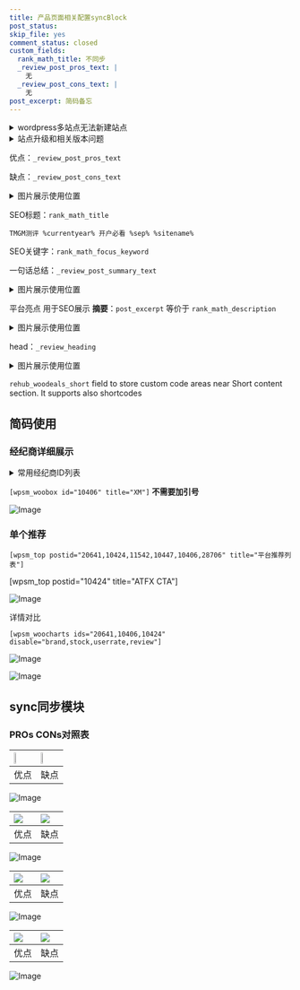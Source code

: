 ```yaml
---
title: 产品页面相关配置syncBlock
post_status: 
skip_file: yes
comment_status: closed
custom_fields:
  rank_math_title: 不同步
  _review_post_pros_text: |
    无
  _review_post_cons_text: |
    无
post_excerpt: 简码备忘
---
```

<details><summary>wordpress多站点无法新建站点</summary>

<li>和报错需要清理cookies一样的原因</li>
<li>wp-config.php里面<code>define( 'SUBDOMAIN_INSTALL', false );//子域名安装</code></li>
<li>新建子站点是用<code>define( 'SUBDOMAIN_INSTALL', true);//子域名安装</code> 完成以后，改成<code>false</code></li>
</details>

<details><summary>站点升级和相关版本问题</summary>

<p>wordpress：5.9.9
woocommerce：7.5.1
出现问题的地方：主题选项里面>><strong>Product layout >>compact style</strong></p>
<p>如何出现没有用过的字段 导致无法保存。先导出配置 然后进行修改，后面再次恢复即可。</p>
<p>出现部分字段无法显示时，需要返回默认布局后，对产品进行保存就好了。</p>
<p></p>
</details>

优点：`_review_post_pros_text`

缺点：`_review_post_cons_text`

<details><summary>图片展示使用位置</summary>

<img src="https://prod-files-secure.s3.us-west-2.amazonaws.com/39ed1227-6d7d-4570-be36-9ccd4a2c4241/f51d3d83-55d4-4bdf-9604-f37ec77ab556/Untitled.png?X-Amz-Algorithm=AWS4-HMAC-SHA256&X-Amz-Content-Sha256=UNSIGNED-PAYLOAD&X-Amz-Credential=ASIAZI2LB466WNMSQSW3%2F20250828%2Fus-west-2%2Fs3%2Faws4_request&X-Amz-Date=20250828T225517Z&X-Amz-Expires=3600&X-Amz-Security-Token=IQoJb3JpZ2luX2VjEFYaCXVzLXdlc3QtMiJHMEUCIQCBIcR6bV5NzsM0txT%2B73xaX6VgFac9pDzSgF6rY6GzwAIgUrVPWHmFDRCH1yglHX3lvsDkR1hpH3Yi3VVD3srlJAMqiAQIr%2F%2F%2F%2F%2F%2F%2F%2F%2F%2F%2FARAAGgw2Mzc0MjMxODM4MDUiDGBdtcSpWtLz%2FcN%2FYircA0Xib2mR5Eei3akctYAkPL1mPjUkhYMfkqoPCe6OnQUL0XX88jiSws1LSQMVXXvcLBMaymgA8Cnf7hyWzSxls1JK2oNatB1Tc8L3qEGHE7oMP5jOEVaPbG69z1BpJhgls82xPDHE0oX%2Bki8EQCbad9%2B7HUWVTXORjW9AU62N0sLjQWojZLk3sGbc9tUsMAB2xML3nxDc8hc1NBu2OLZovHNQRXCGC3hiq1JgYE2CZREcJ0m6AEut9PDGOPSTvgAxQxCd0gXX7FWpXydXO7oa7Yaju9iR1y742pir2XAYgPyRdyyyvM0RzJALhiYVuH3ZtGpdQUpeK7BXnVPbf%2Bhfti8i2k3pvFI%2Ffjp%2BfEvQK9snGG9RJ%2FLxdfKQB3yp%2BtYBWrC7oEO9FdChbKkhr5IAgYDQSqNOjcSi2JAUuLkBGT7u86fyt2jxvuIqUutg%2BaG%2Frsd18yK98zfmiR9d0bunAhhdlosBygBOOd66R9%2BP9lRz6V%2Fw8Ku7ox0QUtj8y0dqzpJiOdZkMYBcqx2nnMxIrnqWbjRJ%2BfwtDtjuzzY8AQFCo1y3dd%2Fn%2BKq2ZCBibCBxbvDNSrTi7X%2FUAKcC3RE3bfR04jBH9MnMHgJO9chteYMuoRmNQO87Rh6q%2Fi9TMJ6kw8UGOqUBQ56P9IPupDt5xtrPlnhjCoGtFpylwgyZPMyeK8XU8mLRPYXZPI7jeBRGaI248tTonIV6IKCPO9rnFBctUlEmyH1%2BDxAO0OutW0rk4IvFcJzSnwnIHzrpgG4QcUfQ4E2Xap1H4vude%2FDh%2FKXBa4Pc5Q%2FW6LnK1xxfxMVlUvyqLVtuNWUmUB8tbk%2BaosLvWbzGNJL%2B9rNdEZdDbmHaYNXc0fPON7l2&X-Amz-Signature=3bf51ff473f006bb89f2a8f65c1ec950f0ba837588b5a7cca488d55b77a925db&X-Amz-SignedHeaders=host&x-amz-checksum-mode=ENABLED&x-id=GetObject" alt="Image">
</details>

SEO标题：`rank_math_title`

`TMGM测评 %currentyear% 开户必看 %sep% %sitename%`

SEO关键字：`rank_math_focus_keyword`

一句话总结：`_review_post_summary_text`

<details><summary>图片展示使用位置</summary>

<img src="https://prod-files-secure.s3.us-west-2.amazonaws.com/39ed1227-6d7d-4570-be36-9ccd4a2c4241/4b96a922-296c-4f4e-8630-d1c870cbce01/Untitled.png?X-Amz-Algorithm=AWS4-HMAC-SHA256&X-Amz-Content-Sha256=UNSIGNED-PAYLOAD&X-Amz-Credential=ASIAZI2LB466WKPTYFZ4%2F20250828%2Fus-west-2%2Fs3%2Faws4_request&X-Amz-Date=20250828T225518Z&X-Amz-Expires=3600&X-Amz-Security-Token=IQoJb3JpZ2luX2VjEFYaCXVzLXdlc3QtMiJIMEYCIQCEFgZGJz47n%2F39LZsAf6vdGVzWg8Cu%2FHUy0laZ7Lo89QIhAJ7Sl3DOhEHTU4DUkL5LOYv3fJDwombbA4urlv73rw6HKogECK%2F%2F%2F%2F%2F%2F%2F%2F%2F%2F%2FwEQABoMNjM3NDIzMTgzODA1IgyvJi0HWp2l91Tw7i8q3AORvnLpEvN1gz9h%2BD0H5uMevsmMUT2%2BhYeiqpor06DZbwfyEbyV1GtOxi8Pda6KpCABTSLqa3d67Js0ncV4cwzE%2F5gjj7E1tQlIzddGKeowWAf5I2JwiyIftD%2FHEAeHRaJqBS3Zp22%2FeDemr82UJyso4qFz9kJ5Xr8SL0r3k8xDAIe0q0glUEzMCBV7GSNlt5NmmuDyPTVCBnWm%2BXvOPyM%2Bq9Jad5KCaiGAFHePa1hCKghdzl3r347ASW3bMLE7VeEcX%2BdSvE6f9PevYCiuId30r918BbsjVh8O%2FuwcLeB4GiZVaAWJb7IJX8tXKjZSO%2BQ025B6ao9VfaeSII68m1%2FoSijHF%2BgX1B69QSEehbBfcyfGwptgpELv0DrO6V%2FQUujngWGKx0JpOWe4o0W1AGzinHE2M3Kqh6oLPZwnPt0CkveCoaDjERkZg3lMbssU4emTaoHWiasIPdf%2FIX8CX0pFUl5R4GDhBN1I5tP%2BZulbht4zDsr8Lyg%2BrcqBOr2NBkt2RrffUsj%2Bw2lYY83X7Sd9%2B4fAVGydpLtkDM65fHc1u%2BxausINppwYIhVx6cH7mNg%2Brfjcbf5pHdJovoC8%2B5ePUtR0rquuACprdqXt4nG7zrsOF42X%2BaJgmiROZDDSo8PFBjqkAanQtsFr4E1t9C1Fc5o%2BCF5d8JwYE5FuJHCgzQe%2BrjSZ0wCaMKJhSSySyeJeHhDQr5iPt973Jusz5hafk0KkE7nE6y3eijjJj5Css7k7alncyxbB6EglnF7sBgUsQZ275bgzuZGlNRPrhPZmN8lqrwJAnyfrFutANZ4fGHVBe35WnVhodc3P7rZgHYAYIPwsBRkGdo72FsytJ8iFRzSi38hseuvk&X-Amz-Signature=4ec94ad86ade784f065bb83800ac20770b8f2f89f387395c55a3bd133dd63ccb&X-Amz-SignedHeaders=host&x-amz-checksum-mode=ENABLED&x-id=GetObject" alt="Image">
</details>

平台亮点 用于SEO展示 **摘要**：`post_excerpt`  等价于 `rank_math_description`

<details><summary>图片展示使用位置</summary>

<img src="https://prod-files-secure.s3.us-west-2.amazonaws.com/39ed1227-6d7d-4570-be36-9ccd4a2c4241/1ee11f63-b60a-4dfe-a7a7-d58ff23b5d88/Untitled.png?X-Amz-Algorithm=AWS4-HMAC-SHA256&X-Amz-Content-Sha256=UNSIGNED-PAYLOAD&X-Amz-Credential=ASIAZI2LB466ZHHHYXHZ%2F20250828%2Fus-west-2%2Fs3%2Faws4_request&X-Amz-Date=20250828T225518Z&X-Amz-Expires=3600&X-Amz-Security-Token=IQoJb3JpZ2luX2VjEFYaCXVzLXdlc3QtMiJIMEYCIQDT8m4v7g0FzjNXHOZ15%2BVNjskwwZdnoYsnkwE3Ns5PSQIhAPWnSLcnKAN6818Gsil3z2wdq94ieBdMXUB7fEpK9oaaKogECK%2F%2F%2F%2F%2F%2F%2F%2F%2F%2F%2FwEQABoMNjM3NDIzMTgzODA1Igy9KJDanSWFHeq2We0q3AOjCDAjMUlhsGnRKbZxcUnxbLFj7W262ZxUd4jPrpvDNNMp7SfOjofT%2FaGhwyGaLEm0LNSwRo9RPjyi9D5lTK%2Fy2dvylCSdFjcAGcZ2onpkyr5hqY%2BtfrCBqnphugg36BMYFCP7N0NxxLCHmt8vaUPc2SCiwY%2B1lNgJvaHyVa6EwijCBMnsdm1XxsfqVJcMhlKap0kc39%2BoBTNsICJd%2B9khkMd4r%2BAjG6EtGIJ2ymYwAQi0EWjnWYOzHw8rdcAiHKSzbeS04jHTc5XyJzSiW%2Bf46rrSszSgbczFIRd8q1%2BMHa%2BoGDx9XN5c8ZdmzKCQ0gqvsSfWPI0lkdHaHpLCZfAOmJ7CIpYnZ7uTl7eZltuuHgPE03hqK%2B3lNqBPhvNuNloxbB0%2FK44GM%2FW3RIER%2B1XDC2CgHAl6t6JBrzbvPWzZaxwWuSFT8RbYe%2BrE%2FKhtGilvoInIWVXkHfzKXrLFwZlrqEgoUIvSfLAXSXHEJF1LbpxLbmVOpX0k32Q1MEQM73c5pnUlWgWBx3FwvorZI1ClnLtUz9c%2FkKREfRNSi7mLIBw29ivTJWzPuQs5sauhFTdoQLlJOJajV1pzwwIQi5uhnYkmhxTFb7cZDVjXuFCwHB1rcWXK1tzCdKkjnjDuo8PFBjqkAZIgfP3p8%2FNyO3YUDvTF7QLwrM185mAqrTbp46kf%2Fb5lkweDXLZ%2FErTssp0fZQ75lEwKe1oLcbcoK5MRQbpF8Mx6vO%2B8LVL1O5fxTn%2FavNnf2DiQWukceaLyfZHx7If67%2F4KavKC4baDX6CmR8q32mV4ikI6anSH76cw%2FMs24ZYycb6Z4KIBig1FW7Mb50cYnUBPpOLLFVH2Ao7jEPbbbcuHfab8&X-Amz-Signature=906527c5754adad6867aeb13b2933786aad0f730a45bc0612526ee6ed51bb91a&X-Amz-SignedHeaders=host&x-amz-checksum-mode=ENABLED&x-id=GetObject" alt="Image">
<img src="https://prod-files-secure.s3.us-west-2.amazonaws.com/39ed1227-6d7d-4570-be36-9ccd4a2c4241/ad4118b5-78d8-4fbe-801e-3b29b5d99c01/Untitled.png?X-Amz-Algorithm=AWS4-HMAC-SHA256&X-Amz-Content-Sha256=UNSIGNED-PAYLOAD&X-Amz-Credential=ASIAZI2LB466ZHHHYXHZ%2F20250828%2Fus-west-2%2Fs3%2Faws4_request&X-Amz-Date=20250828T225518Z&X-Amz-Expires=3600&X-Amz-Security-Token=IQoJb3JpZ2luX2VjEFYaCXVzLXdlc3QtMiJIMEYCIQDT8m4v7g0FzjNXHOZ15%2BVNjskwwZdnoYsnkwE3Ns5PSQIhAPWnSLcnKAN6818Gsil3z2wdq94ieBdMXUB7fEpK9oaaKogECK%2F%2F%2F%2F%2F%2F%2F%2F%2F%2F%2FwEQABoMNjM3NDIzMTgzODA1Igy9KJDanSWFHeq2We0q3AOjCDAjMUlhsGnRKbZxcUnxbLFj7W262ZxUd4jPrpvDNNMp7SfOjofT%2FaGhwyGaLEm0LNSwRo9RPjyi9D5lTK%2Fy2dvylCSdFjcAGcZ2onpkyr5hqY%2BtfrCBqnphugg36BMYFCP7N0NxxLCHmt8vaUPc2SCiwY%2B1lNgJvaHyVa6EwijCBMnsdm1XxsfqVJcMhlKap0kc39%2BoBTNsICJd%2B9khkMd4r%2BAjG6EtGIJ2ymYwAQi0EWjnWYOzHw8rdcAiHKSzbeS04jHTc5XyJzSiW%2Bf46rrSszSgbczFIRd8q1%2BMHa%2BoGDx9XN5c8ZdmzKCQ0gqvsSfWPI0lkdHaHpLCZfAOmJ7CIpYnZ7uTl7eZltuuHgPE03hqK%2B3lNqBPhvNuNloxbB0%2FK44GM%2FW3RIER%2B1XDC2CgHAl6t6JBrzbvPWzZaxwWuSFT8RbYe%2BrE%2FKhtGilvoInIWVXkHfzKXrLFwZlrqEgoUIvSfLAXSXHEJF1LbpxLbmVOpX0k32Q1MEQM73c5pnUlWgWBx3FwvorZI1ClnLtUz9c%2FkKREfRNSi7mLIBw29ivTJWzPuQs5sauhFTdoQLlJOJajV1pzwwIQi5uhnYkmhxTFb7cZDVjXuFCwHB1rcWXK1tzCdKkjnjDuo8PFBjqkAZIgfP3p8%2FNyO3YUDvTF7QLwrM185mAqrTbp46kf%2Fb5lkweDXLZ%2FErTssp0fZQ75lEwKe1oLcbcoK5MRQbpF8Mx6vO%2B8LVL1O5fxTn%2FavNnf2DiQWukceaLyfZHx7If67%2F4KavKC4baDX6CmR8q32mV4ikI6anSH76cw%2FMs24ZYycb6Z4KIBig1FW7Mb50cYnUBPpOLLFVH2Ao7jEPbbbcuHfab8&X-Amz-Signature=1327161eba241c1929cf024512985ea4791ab8bccedfb70f76059a642723af12&X-Amz-SignedHeaders=host&x-amz-checksum-mode=ENABLED&x-id=GetObject" alt="Image">
<img src="https://prod-files-secure.s3.us-west-2.amazonaws.com/39ed1227-6d7d-4570-be36-9ccd4a2c4241/a38cf7c9-a79c-4b64-9e94-13589fe0758b/Untitled.png?X-Amz-Algorithm=AWS4-HMAC-SHA256&X-Amz-Content-Sha256=UNSIGNED-PAYLOAD&X-Amz-Credential=ASIAZI2LB466ZHHHYXHZ%2F20250828%2Fus-west-2%2Fs3%2Faws4_request&X-Amz-Date=20250828T225518Z&X-Amz-Expires=3600&X-Amz-Security-Token=IQoJb3JpZ2luX2VjEFYaCXVzLXdlc3QtMiJIMEYCIQDT8m4v7g0FzjNXHOZ15%2BVNjskwwZdnoYsnkwE3Ns5PSQIhAPWnSLcnKAN6818Gsil3z2wdq94ieBdMXUB7fEpK9oaaKogECK%2F%2F%2F%2F%2F%2F%2F%2F%2F%2F%2FwEQABoMNjM3NDIzMTgzODA1Igy9KJDanSWFHeq2We0q3AOjCDAjMUlhsGnRKbZxcUnxbLFj7W262ZxUd4jPrpvDNNMp7SfOjofT%2FaGhwyGaLEm0LNSwRo9RPjyi9D5lTK%2Fy2dvylCSdFjcAGcZ2onpkyr5hqY%2BtfrCBqnphugg36BMYFCP7N0NxxLCHmt8vaUPc2SCiwY%2B1lNgJvaHyVa6EwijCBMnsdm1XxsfqVJcMhlKap0kc39%2BoBTNsICJd%2B9khkMd4r%2BAjG6EtGIJ2ymYwAQi0EWjnWYOzHw8rdcAiHKSzbeS04jHTc5XyJzSiW%2Bf46rrSszSgbczFIRd8q1%2BMHa%2BoGDx9XN5c8ZdmzKCQ0gqvsSfWPI0lkdHaHpLCZfAOmJ7CIpYnZ7uTl7eZltuuHgPE03hqK%2B3lNqBPhvNuNloxbB0%2FK44GM%2FW3RIER%2B1XDC2CgHAl6t6JBrzbvPWzZaxwWuSFT8RbYe%2BrE%2FKhtGilvoInIWVXkHfzKXrLFwZlrqEgoUIvSfLAXSXHEJF1LbpxLbmVOpX0k32Q1MEQM73c5pnUlWgWBx3FwvorZI1ClnLtUz9c%2FkKREfRNSi7mLIBw29ivTJWzPuQs5sauhFTdoQLlJOJajV1pzwwIQi5uhnYkmhxTFb7cZDVjXuFCwHB1rcWXK1tzCdKkjnjDuo8PFBjqkAZIgfP3p8%2FNyO3YUDvTF7QLwrM185mAqrTbp46kf%2Fb5lkweDXLZ%2FErTssp0fZQ75lEwKe1oLcbcoK5MRQbpF8Mx6vO%2B8LVL1O5fxTn%2FavNnf2DiQWukceaLyfZHx7If67%2F4KavKC4baDX6CmR8q32mV4ikI6anSH76cw%2FMs24ZYycb6Z4KIBig1FW7Mb50cYnUBPpOLLFVH2Ao7jEPbbbcuHfab8&X-Amz-Signature=0a91edbd54e5b21a6acdf2e0c3a62a0e3542f29a7d19b3d98ed2ad5e632c2976&X-Amz-SignedHeaders=host&x-amz-checksum-mode=ENABLED&x-id=GetObject" alt="Image">
<img src="https://prod-files-secure.s3.us-west-2.amazonaws.com/39ed1227-6d7d-4570-be36-9ccd4a2c4241/7da6fc1e-d2ac-42ae-8c75-cb5749aa18f6/Untitled.png?X-Amz-Algorithm=AWS4-HMAC-SHA256&X-Amz-Content-Sha256=UNSIGNED-PAYLOAD&X-Amz-Credential=ASIAZI2LB466ZHHHYXHZ%2F20250828%2Fus-west-2%2Fs3%2Faws4_request&X-Amz-Date=20250828T225518Z&X-Amz-Expires=3600&X-Amz-Security-Token=IQoJb3JpZ2luX2VjEFYaCXVzLXdlc3QtMiJIMEYCIQDT8m4v7g0FzjNXHOZ15%2BVNjskwwZdnoYsnkwE3Ns5PSQIhAPWnSLcnKAN6818Gsil3z2wdq94ieBdMXUB7fEpK9oaaKogECK%2F%2F%2F%2F%2F%2F%2F%2F%2F%2F%2FwEQABoMNjM3NDIzMTgzODA1Igy9KJDanSWFHeq2We0q3AOjCDAjMUlhsGnRKbZxcUnxbLFj7W262ZxUd4jPrpvDNNMp7SfOjofT%2FaGhwyGaLEm0LNSwRo9RPjyi9D5lTK%2Fy2dvylCSdFjcAGcZ2onpkyr5hqY%2BtfrCBqnphugg36BMYFCP7N0NxxLCHmt8vaUPc2SCiwY%2B1lNgJvaHyVa6EwijCBMnsdm1XxsfqVJcMhlKap0kc39%2BoBTNsICJd%2B9khkMd4r%2BAjG6EtGIJ2ymYwAQi0EWjnWYOzHw8rdcAiHKSzbeS04jHTc5XyJzSiW%2Bf46rrSszSgbczFIRd8q1%2BMHa%2BoGDx9XN5c8ZdmzKCQ0gqvsSfWPI0lkdHaHpLCZfAOmJ7CIpYnZ7uTl7eZltuuHgPE03hqK%2B3lNqBPhvNuNloxbB0%2FK44GM%2FW3RIER%2B1XDC2CgHAl6t6JBrzbvPWzZaxwWuSFT8RbYe%2BrE%2FKhtGilvoInIWVXkHfzKXrLFwZlrqEgoUIvSfLAXSXHEJF1LbpxLbmVOpX0k32Q1MEQM73c5pnUlWgWBx3FwvorZI1ClnLtUz9c%2FkKREfRNSi7mLIBw29ivTJWzPuQs5sauhFTdoQLlJOJajV1pzwwIQi5uhnYkmhxTFb7cZDVjXuFCwHB1rcWXK1tzCdKkjnjDuo8PFBjqkAZIgfP3p8%2FNyO3YUDvTF7QLwrM185mAqrTbp46kf%2Fb5lkweDXLZ%2FErTssp0fZQ75lEwKe1oLcbcoK5MRQbpF8Mx6vO%2B8LVL1O5fxTn%2FavNnf2DiQWukceaLyfZHx7If67%2F4KavKC4baDX6CmR8q32mV4ikI6anSH76cw%2FMs24ZYycb6Z4KIBig1FW7Mb50cYnUBPpOLLFVH2Ao7jEPbbbcuHfab8&X-Amz-Signature=34a9bf59f92bffd7845b5254121e6b32f0f7ff76f4980f3ffd87081ff7e9f812&X-Amz-SignedHeaders=host&x-amz-checksum-mode=ENABLED&x-id=GetObject" alt="Image">
<img src="https://prod-files-secure.s3.us-west-2.amazonaws.com/39ed1227-6d7d-4570-be36-9ccd4a2c4241/7e97f40a-eaee-47f5-b2f9-475f96808fa7/Untitled.png?X-Amz-Algorithm=AWS4-HMAC-SHA256&X-Amz-Content-Sha256=UNSIGNED-PAYLOAD&X-Amz-Credential=ASIAZI2LB466ZHHHYXHZ%2F20250828%2Fus-west-2%2Fs3%2Faws4_request&X-Amz-Date=20250828T225518Z&X-Amz-Expires=3600&X-Amz-Security-Token=IQoJb3JpZ2luX2VjEFYaCXVzLXdlc3QtMiJIMEYCIQDT8m4v7g0FzjNXHOZ15%2BVNjskwwZdnoYsnkwE3Ns5PSQIhAPWnSLcnKAN6818Gsil3z2wdq94ieBdMXUB7fEpK9oaaKogECK%2F%2F%2F%2F%2F%2F%2F%2F%2F%2F%2FwEQABoMNjM3NDIzMTgzODA1Igy9KJDanSWFHeq2We0q3AOjCDAjMUlhsGnRKbZxcUnxbLFj7W262ZxUd4jPrpvDNNMp7SfOjofT%2FaGhwyGaLEm0LNSwRo9RPjyi9D5lTK%2Fy2dvylCSdFjcAGcZ2onpkyr5hqY%2BtfrCBqnphugg36BMYFCP7N0NxxLCHmt8vaUPc2SCiwY%2B1lNgJvaHyVa6EwijCBMnsdm1XxsfqVJcMhlKap0kc39%2BoBTNsICJd%2B9khkMd4r%2BAjG6EtGIJ2ymYwAQi0EWjnWYOzHw8rdcAiHKSzbeS04jHTc5XyJzSiW%2Bf46rrSszSgbczFIRd8q1%2BMHa%2BoGDx9XN5c8ZdmzKCQ0gqvsSfWPI0lkdHaHpLCZfAOmJ7CIpYnZ7uTl7eZltuuHgPE03hqK%2B3lNqBPhvNuNloxbB0%2FK44GM%2FW3RIER%2B1XDC2CgHAl6t6JBrzbvPWzZaxwWuSFT8RbYe%2BrE%2FKhtGilvoInIWVXkHfzKXrLFwZlrqEgoUIvSfLAXSXHEJF1LbpxLbmVOpX0k32Q1MEQM73c5pnUlWgWBx3FwvorZI1ClnLtUz9c%2FkKREfRNSi7mLIBw29ivTJWzPuQs5sauhFTdoQLlJOJajV1pzwwIQi5uhnYkmhxTFb7cZDVjXuFCwHB1rcWXK1tzCdKkjnjDuo8PFBjqkAZIgfP3p8%2FNyO3YUDvTF7QLwrM185mAqrTbp46kf%2Fb5lkweDXLZ%2FErTssp0fZQ75lEwKe1oLcbcoK5MRQbpF8Mx6vO%2B8LVL1O5fxTn%2FavNnf2DiQWukceaLyfZHx7If67%2F4KavKC4baDX6CmR8q32mV4ikI6anSH76cw%2FMs24ZYycb6Z4KIBig1FW7Mb50cYnUBPpOLLFVH2Ao7jEPbbbcuHfab8&X-Amz-Signature=7017366bdce6235cb60943df22fb01ae02cc80a8786bd05f03333db48cb1c3c6&X-Amz-SignedHeaders=host&x-amz-checksum-mode=ENABLED&x-id=GetObject" alt="Image">
</details>

head：`_review_heading`

<details><summary>图片展示使用位置</summary>

<img src="https://prod-files-secure.s3.us-west-2.amazonaws.com/39ed1227-6d7d-4570-be36-9ccd4a2c4241/3a4650ad-9887-415c-889a-edd51fa54f27/Untitled.png?X-Amz-Algorithm=AWS4-HMAC-SHA256&X-Amz-Content-Sha256=UNSIGNED-PAYLOAD&X-Amz-Credential=ASIAZI2LB466VV23DRR7%2F20250828%2Fus-west-2%2Fs3%2Faws4_request&X-Amz-Date=20250828T225518Z&X-Amz-Expires=3600&X-Amz-Security-Token=IQoJb3JpZ2luX2VjEFYaCXVzLXdlc3QtMiJGMEQCIFkMZO7QcugLuK0OxA0lKArWDvG13ru3zdei2J3LZEGGAiBNVgsHKNih362Vi6YRlr07oKfsTtDTJiBsFHPmpapTryqIBAiv%2F%2F%2F%2F%2F%2F%2F%2F%2F%2F8BEAAaDDYzNzQyMzE4MzgwNSIMNIdFvPvIcKBkWqA6KtwDRi%2F5Te4FvxHaIR6QJgUrIvlbBYPYIJZ5irbjsxJPAkZtdVDwuR4M9z2UHKCDpLVI4IvWjRsk9Bqulzt4Z2pqmc%2FYLeHysnVTZApZgbtpiAlaUXfiKPGxVL%2BlGxwhfA3X6AX5SbugMssU3mFLn5za5AgrlPqM%2F%2FSjgqNXEgso6OTnKD5dkJLmaCYUJ%2BfDDjVYkni2PVSg6JWKWwAfD%2FFUTQDq1xvjOnMzx%2FnXPMMC5zcYLlUCvWl95fEe%2FlP2FXO4UAwki0KmN5YmlUZZh6G6haZ4sZMvu%2FAm%2B%2BDgu59u%2FpS1PrCNMJDoETzu2R1ypbKFv5wzZFRMmWtpYcnENo1un%2BrA%2FhxS4x3EW3MxWYO62ruQ3Q55l%2BlP6dBLlNcv50kEipyHxA%2FWTOk%2Fk3bWI3vi4MVrQv85eyywMzFPQThk7tw80rXkPkkiDymcgeOB76vhHbEk2ZQPTmqqb2%2FGydKDYBcqaip1TXp5fVnf%2FsUAkeoTyzF3C6VWwlVSnhnbUNCc%2FPmtVDhY98Bm9WHWN9EOyIa%2FjLK5SykHlXNNl8LEB60ZBxn9eemkhGdVU0RWBc3zjcr5fGuMAjwfRiYj7hBSFfUZA80WIuSmeCCcCva1Ran6A1gmCbuolkfTclQwuqTDxQY6pgGpQ0jodCCqInBMlS8C95yuDsdRcO42DecmQdZhlwhnGiX3FCQgdFk7MlQum5mEB2XfgZT%2FUQ2SD1COjYAo2%2FYVBGNGaYkWv3xCwECzqbUOdzF%2Fc4X%2B6S6zlO7Bnrv2937%2FHuJd8B0Ha0Y9l%2B4947AfLD5wQREXmn37Ic8SpPabG6KGCa7rIsYY72IowiRwxChYtsLgllzYU1XDXmexeBp7Vnjwvpz%2F&X-Amz-Signature=c9b8ffcffaace86d460f695975a42403b78c408db822b1eca65ab350f80ac818&X-Amz-SignedHeaders=host&x-amz-checksum-mode=ENABLED&x-id=GetObject" alt="Image">
</details>

`rehub_woodeals_short`	field to store custom code areas near Short content section. It supports also shortcodes



## 简码使用

### 经纪商详细展示

<details><summary>常用经纪商ID列表</summary>

<pre><code class="php">嘉盛 ===> 20641  [wpsm_woobox id="20641" title="嘉盛"]
易信easymarkets ===> 11542  [wpsm_woobox id="11542" title="易信easymarkets"]
ATFX外汇 ===> 10424  [wpsm_woobox id="10424" title="ATFX"]
XM ===> 10406  [wpsm_woobox id="10406" title="XM"]
TMGM ===> 29622  [wpsm_woobox id="29622" title="TMGM"]
HYCM ===> 10447  [wpsm_woobox id="10447" title="HYCM"]
fpmarkets澳福外汇 ===> 20639  [wpsm_woobox id="20639" title="fpmarkets澳福外汇"]</code></pre>
</details>

`[wpsm_woobox id="10406" title="XM"]` **不需要加引号**

![Image](https://prod-files-secure.s3.us-west-2.amazonaws.com/39ed1227-6d7d-4570-be36-9ccd4a2c4241/4f898f9d-0fa7-4e43-acd3-ac6bc7be575a/Untitled.png?X-Amz-Algorithm=AWS4-HMAC-SHA256&X-Amz-Content-Sha256=UNSIGNED-PAYLOAD&X-Amz-Credential=ASIAZI2LB4664FRYSPOV%2F20250828%2Fus-west-2%2Fs3%2Faws4_request&X-Amz-Date=20250828T225516Z&X-Amz-Expires=3600&X-Amz-Security-Token=IQoJb3JpZ2luX2VjEFYaCXVzLXdlc3QtMiJHMEUCIQDL0dZb3LBDP45SrRmvwR6RKDR8oNfTyBrGyPxNX%2FAWOAIgRyrkyi0h41xzk1u0PpQYrAxXsL0otoTv7GpanTyyjE8qiAQIr%2F%2F%2F%2F%2F%2F%2F%2F%2F%2F%2FARAAGgw2Mzc0MjMxODM4MDUiDGQCLzNQOYykXAhrdircA5RGyTQlyHowIFomfflQYFHQD0jLE0AzsMzqwFztOGInqpj2KjwBHDONziD3bmrhLFSvX%2FYG8wn7Wr4THFP1RHMVXmMBSP%2BXEjdgAfhY02M%2Bqhb81HYZygLocdumhfNWOH3guMXvz2geC4nen1JCw4rqvA0x6LKyAcwhRYyeTvAxrK0Z8k1HDTxPlFF66pO%2Fktx06Kd7JZyjG%2Fn9kSphA1%2BBLDCoPLvj2wBqGyZP7JVh%2B%2B%2Bkyi%2BFi6OuWIp6UQ7NpywjxRlNnm9tl%2BpMHZmNHpkWnDwBIVqVQjQhNsyVo85Eqv%2Bd%2FtJAcngyCD3OCrVufEOTkRb6fsWu8XZnO0CsLu3R1KOP34jbATXmmTZw7Uq5UrQB2AHYhR1ZCglptdcN0IFS%2B%2F1DzSvB2E0R94fGyxLcZHYOu16M%2F8bxXR0yMw7TMN3HYrKryDC154xQuPDgv4CbtAZqozJ7PkSB7UVOfHAR3iFb0xfhI%2BbJO%2FlllgvlwbVcFLoe6X5O3uvgHC360%2ByGrk9Hl3tgNvsRHoXRnU4JgShzQFPNc%2FaAGg4CJ10JwKKwVGx2J8TwCOJRL%2Fv%2F9tqXsG3ZH9PrM8NSTlfXDVs0HaXBNvb0Hu2CD5%2FYYkzCgFE%2BpID%2FdaKyJfSvMPyjw8UGOqUBBJCg5O9cNH6mG9rU%2BJPnilwy1bS3vA2cOEY3PBNJbw9fo5wVXz60Y%2F%2Fj1SzhbWUmXcpdeOZwike8TK63qAeiWip3pUFnH3uqgiafDFugmyPJni%2BO2ggTnSOvmf0IBVxvMJfUndIo7xxqXkQOGfOfE8MZnIQtfS3Hp%2B538PKb2rn1L5aD7ni2qeXIV291rVfO6te8JY6%2F2%2FadBTe3b7wkGSdBtc4V&X-Amz-Signature=22d7765c677cbf9e355226cc2edbc467c7f26eb6781bfb15801c320b4e94e07e&X-Amz-SignedHeaders=host&x-amz-checksum-mode=ENABLED&x-id=GetObject)

### 单个推荐
`[wpsm_top postid="20641,10424,11542,10447,10406,28706" title="平台推荐列表"]`

[wpsm_top postid="10424" title="ATFX CTA"]

![Image](https://prod-files-secure.s3.us-west-2.amazonaws.com/39ed1227-6d7d-4570-be36-9ccd4a2c4241/5ac620dc-51a8-48b6-b55d-91f47299193c/Untitled.png?X-Amz-Algorithm=AWS4-HMAC-SHA256&X-Amz-Content-Sha256=UNSIGNED-PAYLOAD&X-Amz-Credential=ASIAZI2LB4664FRYSPOV%2F20250828%2Fus-west-2%2Fs3%2Faws4_request&X-Amz-Date=20250828T225516Z&X-Amz-Expires=3600&X-Amz-Security-Token=IQoJb3JpZ2luX2VjEFYaCXVzLXdlc3QtMiJHMEUCIQDL0dZb3LBDP45SrRmvwR6RKDR8oNfTyBrGyPxNX%2FAWOAIgRyrkyi0h41xzk1u0PpQYrAxXsL0otoTv7GpanTyyjE8qiAQIr%2F%2F%2F%2F%2F%2F%2F%2F%2F%2F%2FARAAGgw2Mzc0MjMxODM4MDUiDGQCLzNQOYykXAhrdircA5RGyTQlyHowIFomfflQYFHQD0jLE0AzsMzqwFztOGInqpj2KjwBHDONziD3bmrhLFSvX%2FYG8wn7Wr4THFP1RHMVXmMBSP%2BXEjdgAfhY02M%2Bqhb81HYZygLocdumhfNWOH3guMXvz2geC4nen1JCw4rqvA0x6LKyAcwhRYyeTvAxrK0Z8k1HDTxPlFF66pO%2Fktx06Kd7JZyjG%2Fn9kSphA1%2BBLDCoPLvj2wBqGyZP7JVh%2B%2B%2Bkyi%2BFi6OuWIp6UQ7NpywjxRlNnm9tl%2BpMHZmNHpkWnDwBIVqVQjQhNsyVo85Eqv%2Bd%2FtJAcngyCD3OCrVufEOTkRb6fsWu8XZnO0CsLu3R1KOP34jbATXmmTZw7Uq5UrQB2AHYhR1ZCglptdcN0IFS%2B%2F1DzSvB2E0R94fGyxLcZHYOu16M%2F8bxXR0yMw7TMN3HYrKryDC154xQuPDgv4CbtAZqozJ7PkSB7UVOfHAR3iFb0xfhI%2BbJO%2FlllgvlwbVcFLoe6X5O3uvgHC360%2ByGrk9Hl3tgNvsRHoXRnU4JgShzQFPNc%2FaAGg4CJ10JwKKwVGx2J8TwCOJRL%2Fv%2F9tqXsG3ZH9PrM8NSTlfXDVs0HaXBNvb0Hu2CD5%2FYYkzCgFE%2BpID%2FdaKyJfSvMPyjw8UGOqUBBJCg5O9cNH6mG9rU%2BJPnilwy1bS3vA2cOEY3PBNJbw9fo5wVXz60Y%2F%2Fj1SzhbWUmXcpdeOZwike8TK63qAeiWip3pUFnH3uqgiafDFugmyPJni%2BO2ggTnSOvmf0IBVxvMJfUndIo7xxqXkQOGfOfE8MZnIQtfS3Hp%2B538PKb2rn1L5aD7ni2qeXIV291rVfO6te8JY6%2F2%2FadBTe3b7wkGSdBtc4V&X-Amz-Signature=a9d677d2a811e464b8b9fcd17bef42db8d309255b5e9adeeca0e364c15f54578&X-Amz-SignedHeaders=host&x-amz-checksum-mode=ENABLED&x-id=GetObject)

详情对比

`[wpsm_woocharts ids="20641,10406,10424" disable="brand,stock,userrate,review"]`

![Image](https://prod-files-secure.s3.us-west-2.amazonaws.com/39ed1227-6d7d-4570-be36-9ccd4a2c4241/bf3ba45f-b9f3-4295-8aef-b4a495fd25f4/Untitled.png?X-Amz-Algorithm=AWS4-HMAC-SHA256&X-Amz-Content-Sha256=UNSIGNED-PAYLOAD&X-Amz-Credential=ASIAZI2LB4664FRYSPOV%2F20250828%2Fus-west-2%2Fs3%2Faws4_request&X-Amz-Date=20250828T225516Z&X-Amz-Expires=3600&X-Amz-Security-Token=IQoJb3JpZ2luX2VjEFYaCXVzLXdlc3QtMiJHMEUCIQDL0dZb3LBDP45SrRmvwR6RKDR8oNfTyBrGyPxNX%2FAWOAIgRyrkyi0h41xzk1u0PpQYrAxXsL0otoTv7GpanTyyjE8qiAQIr%2F%2F%2F%2F%2F%2F%2F%2F%2F%2F%2FARAAGgw2Mzc0MjMxODM4MDUiDGQCLzNQOYykXAhrdircA5RGyTQlyHowIFomfflQYFHQD0jLE0AzsMzqwFztOGInqpj2KjwBHDONziD3bmrhLFSvX%2FYG8wn7Wr4THFP1RHMVXmMBSP%2BXEjdgAfhY02M%2Bqhb81HYZygLocdumhfNWOH3guMXvz2geC4nen1JCw4rqvA0x6LKyAcwhRYyeTvAxrK0Z8k1HDTxPlFF66pO%2Fktx06Kd7JZyjG%2Fn9kSphA1%2BBLDCoPLvj2wBqGyZP7JVh%2B%2B%2Bkyi%2BFi6OuWIp6UQ7NpywjxRlNnm9tl%2BpMHZmNHpkWnDwBIVqVQjQhNsyVo85Eqv%2Bd%2FtJAcngyCD3OCrVufEOTkRb6fsWu8XZnO0CsLu3R1KOP34jbATXmmTZw7Uq5UrQB2AHYhR1ZCglptdcN0IFS%2B%2F1DzSvB2E0R94fGyxLcZHYOu16M%2F8bxXR0yMw7TMN3HYrKryDC154xQuPDgv4CbtAZqozJ7PkSB7UVOfHAR3iFb0xfhI%2BbJO%2FlllgvlwbVcFLoe6X5O3uvgHC360%2ByGrk9Hl3tgNvsRHoXRnU4JgShzQFPNc%2FaAGg4CJ10JwKKwVGx2J8TwCOJRL%2Fv%2F9tqXsG3ZH9PrM8NSTlfXDVs0HaXBNvb0Hu2CD5%2FYYkzCgFE%2BpID%2FdaKyJfSvMPyjw8UGOqUBBJCg5O9cNH6mG9rU%2BJPnilwy1bS3vA2cOEY3PBNJbw9fo5wVXz60Y%2F%2Fj1SzhbWUmXcpdeOZwike8TK63qAeiWip3pUFnH3uqgiafDFugmyPJni%2BO2ggTnSOvmf0IBVxvMJfUndIo7xxqXkQOGfOfE8MZnIQtfS3Hp%2B538PKb2rn1L5aD7ni2qeXIV291rVfO6te8JY6%2F2%2FadBTe3b7wkGSdBtc4V&X-Amz-Signature=3e4725f64fdd017e5a0e285742a026d3e82a1dadc06d8928b8f10397bf8a17f1&X-Amz-SignedHeaders=host&x-amz-checksum-mode=ENABLED&x-id=GetObject)

![Image](https://prod-files-secure.s3.us-west-2.amazonaws.com/39ed1227-6d7d-4570-be36-9ccd4a2c4241/30bc56ef-f383-4b48-9768-2ebc9e436ec0/Untitled.png?X-Amz-Algorithm=AWS4-HMAC-SHA256&X-Amz-Content-Sha256=UNSIGNED-PAYLOAD&X-Amz-Credential=ASIAZI2LB4664FRYSPOV%2F20250828%2Fus-west-2%2Fs3%2Faws4_request&X-Amz-Date=20250828T225516Z&X-Amz-Expires=3600&X-Amz-Security-Token=IQoJb3JpZ2luX2VjEFYaCXVzLXdlc3QtMiJHMEUCIQDL0dZb3LBDP45SrRmvwR6RKDR8oNfTyBrGyPxNX%2FAWOAIgRyrkyi0h41xzk1u0PpQYrAxXsL0otoTv7GpanTyyjE8qiAQIr%2F%2F%2F%2F%2F%2F%2F%2F%2F%2F%2FARAAGgw2Mzc0MjMxODM4MDUiDGQCLzNQOYykXAhrdircA5RGyTQlyHowIFomfflQYFHQD0jLE0AzsMzqwFztOGInqpj2KjwBHDONziD3bmrhLFSvX%2FYG8wn7Wr4THFP1RHMVXmMBSP%2BXEjdgAfhY02M%2Bqhb81HYZygLocdumhfNWOH3guMXvz2geC4nen1JCw4rqvA0x6LKyAcwhRYyeTvAxrK0Z8k1HDTxPlFF66pO%2Fktx06Kd7JZyjG%2Fn9kSphA1%2BBLDCoPLvj2wBqGyZP7JVh%2B%2B%2Bkyi%2BFi6OuWIp6UQ7NpywjxRlNnm9tl%2BpMHZmNHpkWnDwBIVqVQjQhNsyVo85Eqv%2Bd%2FtJAcngyCD3OCrVufEOTkRb6fsWu8XZnO0CsLu3R1KOP34jbATXmmTZw7Uq5UrQB2AHYhR1ZCglptdcN0IFS%2B%2F1DzSvB2E0R94fGyxLcZHYOu16M%2F8bxXR0yMw7TMN3HYrKryDC154xQuPDgv4CbtAZqozJ7PkSB7UVOfHAR3iFb0xfhI%2BbJO%2FlllgvlwbVcFLoe6X5O3uvgHC360%2ByGrk9Hl3tgNvsRHoXRnU4JgShzQFPNc%2FaAGg4CJ10JwKKwVGx2J8TwCOJRL%2Fv%2F9tqXsG3ZH9PrM8NSTlfXDVs0HaXBNvb0Hu2CD5%2FYYkzCgFE%2BpID%2FdaKyJfSvMPyjw8UGOqUBBJCg5O9cNH6mG9rU%2BJPnilwy1bS3vA2cOEY3PBNJbw9fo5wVXz60Y%2F%2Fj1SzhbWUmXcpdeOZwike8TK63qAeiWip3pUFnH3uqgiafDFugmyPJni%2BO2ggTnSOvmf0IBVxvMJfUndIo7xxqXkQOGfOfE8MZnIQtfS3Hp%2B538PKb2rn1L5aD7ni2qeXIV291rVfO6te8JY6%2F2%2FadBTe3b7wkGSdBtc4V&X-Amz-Signature=5fa62ba6ad79ce47a9893fc64ad0924172d56a889666ca4b91bd38c036ac5379&X-Amz-SignedHeaders=host&x-amz-checksum-mode=ENABLED&x-id=GetObject)

## sync同步模块

### PROs CONs对照表

| <img src="https://cdn.ifttt.fun/gh/jarlin8/OSS@main/icons/customize/pros.svg" height="auto" width="37.3%"> | <img src="https://cdn.ifttt.fun/gh/jarlin8/OSS@main/icons/customize/cons.svg" height="auto" width="28.8%"> |
| :--- | :--- |
| 优点 | 缺点 |

![Image](https://prod-files-secure.s3.us-west-2.amazonaws.com/39ed1227-6d7d-4570-be36-9ccd4a2c4241/8742b755-dfb5-4004-9a5f-d6e561664bd8/Untitled.png?X-Amz-Algorithm=AWS4-HMAC-SHA256&X-Amz-Content-Sha256=UNSIGNED-PAYLOAD&X-Amz-Credential=ASIAZI2LB4664FRYSPOV%2F20250828%2Fus-west-2%2Fs3%2Faws4_request&X-Amz-Date=20250828T225516Z&X-Amz-Expires=3600&X-Amz-Security-Token=IQoJb3JpZ2luX2VjEFYaCXVzLXdlc3QtMiJHMEUCIQDL0dZb3LBDP45SrRmvwR6RKDR8oNfTyBrGyPxNX%2FAWOAIgRyrkyi0h41xzk1u0PpQYrAxXsL0otoTv7GpanTyyjE8qiAQIr%2F%2F%2F%2F%2F%2F%2F%2F%2F%2F%2FARAAGgw2Mzc0MjMxODM4MDUiDGQCLzNQOYykXAhrdircA5RGyTQlyHowIFomfflQYFHQD0jLE0AzsMzqwFztOGInqpj2KjwBHDONziD3bmrhLFSvX%2FYG8wn7Wr4THFP1RHMVXmMBSP%2BXEjdgAfhY02M%2Bqhb81HYZygLocdumhfNWOH3guMXvz2geC4nen1JCw4rqvA0x6LKyAcwhRYyeTvAxrK0Z8k1HDTxPlFF66pO%2Fktx06Kd7JZyjG%2Fn9kSphA1%2BBLDCoPLvj2wBqGyZP7JVh%2B%2B%2Bkyi%2BFi6OuWIp6UQ7NpywjxRlNnm9tl%2BpMHZmNHpkWnDwBIVqVQjQhNsyVo85Eqv%2Bd%2FtJAcngyCD3OCrVufEOTkRb6fsWu8XZnO0CsLu3R1KOP34jbATXmmTZw7Uq5UrQB2AHYhR1ZCglptdcN0IFS%2B%2F1DzSvB2E0R94fGyxLcZHYOu16M%2F8bxXR0yMw7TMN3HYrKryDC154xQuPDgv4CbtAZqozJ7PkSB7UVOfHAR3iFb0xfhI%2BbJO%2FlllgvlwbVcFLoe6X5O3uvgHC360%2ByGrk9Hl3tgNvsRHoXRnU4JgShzQFPNc%2FaAGg4CJ10JwKKwVGx2J8TwCOJRL%2Fv%2F9tqXsG3ZH9PrM8NSTlfXDVs0HaXBNvb0Hu2CD5%2FYYkzCgFE%2BpID%2FdaKyJfSvMPyjw8UGOqUBBJCg5O9cNH6mG9rU%2BJPnilwy1bS3vA2cOEY3PBNJbw9fo5wVXz60Y%2F%2Fj1SzhbWUmXcpdeOZwike8TK63qAeiWip3pUFnH3uqgiafDFugmyPJni%2BO2ggTnSOvmf0IBVxvMJfUndIo7xxqXkQOGfOfE8MZnIQtfS3Hp%2B538PKb2rn1L5aD7ni2qeXIV291rVfO6te8JY6%2F2%2FadBTe3b7wkGSdBtc4V&X-Amz-Signature=03c028bcb6f525509a549b2efa2c8308e8f6ea8105d3785101b1b627f0a1dcc5&X-Amz-SignedHeaders=host&x-amz-checksum-mode=ENABLED&x-id=GetObject)

| <img src="https://cdn.ifttt.fun/gh/jarlin8/OSS@main/icons/customize/pros1.svg" height="auto"> | <img src="https://cdn.ifttt.fun/gh/jarlin8/OSS@main/icons/customize/cons1.svg" height="auto"> |
| :--- | :--- |
| 优点 | 缺点 |

![Image](https://prod-files-secure.s3.us-west-2.amazonaws.com/39ed1227-6d7d-4570-be36-9ccd4a2c4241/806358f8-c9c4-4e17-bb35-c6c76a5397a5/Untitled.png?X-Amz-Algorithm=AWS4-HMAC-SHA256&X-Amz-Content-Sha256=UNSIGNED-PAYLOAD&X-Amz-Credential=ASIAZI2LB4664FRYSPOV%2F20250828%2Fus-west-2%2Fs3%2Faws4_request&X-Amz-Date=20250828T225516Z&X-Amz-Expires=3600&X-Amz-Security-Token=IQoJb3JpZ2luX2VjEFYaCXVzLXdlc3QtMiJHMEUCIQDL0dZb3LBDP45SrRmvwR6RKDR8oNfTyBrGyPxNX%2FAWOAIgRyrkyi0h41xzk1u0PpQYrAxXsL0otoTv7GpanTyyjE8qiAQIr%2F%2F%2F%2F%2F%2F%2F%2F%2F%2F%2FARAAGgw2Mzc0MjMxODM4MDUiDGQCLzNQOYykXAhrdircA5RGyTQlyHowIFomfflQYFHQD0jLE0AzsMzqwFztOGInqpj2KjwBHDONziD3bmrhLFSvX%2FYG8wn7Wr4THFP1RHMVXmMBSP%2BXEjdgAfhY02M%2Bqhb81HYZygLocdumhfNWOH3guMXvz2geC4nen1JCw4rqvA0x6LKyAcwhRYyeTvAxrK0Z8k1HDTxPlFF66pO%2Fktx06Kd7JZyjG%2Fn9kSphA1%2BBLDCoPLvj2wBqGyZP7JVh%2B%2B%2Bkyi%2BFi6OuWIp6UQ7NpywjxRlNnm9tl%2BpMHZmNHpkWnDwBIVqVQjQhNsyVo85Eqv%2Bd%2FtJAcngyCD3OCrVufEOTkRb6fsWu8XZnO0CsLu3R1KOP34jbATXmmTZw7Uq5UrQB2AHYhR1ZCglptdcN0IFS%2B%2F1DzSvB2E0R94fGyxLcZHYOu16M%2F8bxXR0yMw7TMN3HYrKryDC154xQuPDgv4CbtAZqozJ7PkSB7UVOfHAR3iFb0xfhI%2BbJO%2FlllgvlwbVcFLoe6X5O3uvgHC360%2ByGrk9Hl3tgNvsRHoXRnU4JgShzQFPNc%2FaAGg4CJ10JwKKwVGx2J8TwCOJRL%2Fv%2F9tqXsG3ZH9PrM8NSTlfXDVs0HaXBNvb0Hu2CD5%2FYYkzCgFE%2BpID%2FdaKyJfSvMPyjw8UGOqUBBJCg5O9cNH6mG9rU%2BJPnilwy1bS3vA2cOEY3PBNJbw9fo5wVXz60Y%2F%2Fj1SzhbWUmXcpdeOZwike8TK63qAeiWip3pUFnH3uqgiafDFugmyPJni%2BO2ggTnSOvmf0IBVxvMJfUndIo7xxqXkQOGfOfE8MZnIQtfS3Hp%2B538PKb2rn1L5aD7ni2qeXIV291rVfO6te8JY6%2F2%2FadBTe3b7wkGSdBtc4V&X-Amz-Signature=e9baf191dd38f886c694e1308f76d80c5ff63147f8e6b909ea95d99cecc3e55b&X-Amz-SignedHeaders=host&x-amz-checksum-mode=ENABLED&x-id=GetObject)

| <img src="https://cdn.ifttt.fun/gh/jarlin8/OSS@main/icons/customize/pros2.svg" height="auto"> | <img src="https://cdn.ifttt.fun/gh/jarlin8/OSS@main/icons/customize/cons2.svg" height="auto"> |
| :--- | :--- |
| 优点 | 缺点 |

![Image](https://prod-files-secure.s3.us-west-2.amazonaws.com/39ed1227-6d7d-4570-be36-9ccd4a2c4241/a9245ec9-70dd-4005-b534-0d54315fc5f3/Untitled.png?X-Amz-Algorithm=AWS4-HMAC-SHA256&X-Amz-Content-Sha256=UNSIGNED-PAYLOAD&X-Amz-Credential=ASIAZI2LB4664FRYSPOV%2F20250828%2Fus-west-2%2Fs3%2Faws4_request&X-Amz-Date=20250828T225516Z&X-Amz-Expires=3600&X-Amz-Security-Token=IQoJb3JpZ2luX2VjEFYaCXVzLXdlc3QtMiJHMEUCIQDL0dZb3LBDP45SrRmvwR6RKDR8oNfTyBrGyPxNX%2FAWOAIgRyrkyi0h41xzk1u0PpQYrAxXsL0otoTv7GpanTyyjE8qiAQIr%2F%2F%2F%2F%2F%2F%2F%2F%2F%2F%2FARAAGgw2Mzc0MjMxODM4MDUiDGQCLzNQOYykXAhrdircA5RGyTQlyHowIFomfflQYFHQD0jLE0AzsMzqwFztOGInqpj2KjwBHDONziD3bmrhLFSvX%2FYG8wn7Wr4THFP1RHMVXmMBSP%2BXEjdgAfhY02M%2Bqhb81HYZygLocdumhfNWOH3guMXvz2geC4nen1JCw4rqvA0x6LKyAcwhRYyeTvAxrK0Z8k1HDTxPlFF66pO%2Fktx06Kd7JZyjG%2Fn9kSphA1%2BBLDCoPLvj2wBqGyZP7JVh%2B%2B%2Bkyi%2BFi6OuWIp6UQ7NpywjxRlNnm9tl%2BpMHZmNHpkWnDwBIVqVQjQhNsyVo85Eqv%2Bd%2FtJAcngyCD3OCrVufEOTkRb6fsWu8XZnO0CsLu3R1KOP34jbATXmmTZw7Uq5UrQB2AHYhR1ZCglptdcN0IFS%2B%2F1DzSvB2E0R94fGyxLcZHYOu16M%2F8bxXR0yMw7TMN3HYrKryDC154xQuPDgv4CbtAZqozJ7PkSB7UVOfHAR3iFb0xfhI%2BbJO%2FlllgvlwbVcFLoe6X5O3uvgHC360%2ByGrk9Hl3tgNvsRHoXRnU4JgShzQFPNc%2FaAGg4CJ10JwKKwVGx2J8TwCOJRL%2Fv%2F9tqXsG3ZH9PrM8NSTlfXDVs0HaXBNvb0Hu2CD5%2FYYkzCgFE%2BpID%2FdaKyJfSvMPyjw8UGOqUBBJCg5O9cNH6mG9rU%2BJPnilwy1bS3vA2cOEY3PBNJbw9fo5wVXz60Y%2F%2Fj1SzhbWUmXcpdeOZwike8TK63qAeiWip3pUFnH3uqgiafDFugmyPJni%2BO2ggTnSOvmf0IBVxvMJfUndIo7xxqXkQOGfOfE8MZnIQtfS3Hp%2B538PKb2rn1L5aD7ni2qeXIV291rVfO6te8JY6%2F2%2FadBTe3b7wkGSdBtc4V&X-Amz-Signature=0c75b2c972e561970797629c86507fcef6821c2c29ad6326de01885288c14e33&X-Amz-SignedHeaders=host&x-amz-checksum-mode=ENABLED&x-id=GetObject)

| <img src="https://cdn.ifttt.fun/gh/jarlin8/OSS@main/icons/customize/pros3.svg" height="auto"> | <img src="https://cdn.ifttt.fun/gh/jarlin8/OSS@main/icons/customize/cons3.svg" height="auto"> |
| :--- | :--- |
| 优点 | 缺点 |

![Image](https://prod-files-secure.s3.us-west-2.amazonaws.com/39ed1227-6d7d-4570-be36-9ccd4a2c4241/e1e580a2-2e5c-4780-9ff4-19c318fc2284/Untitled.png?X-Amz-Algorithm=AWS4-HMAC-SHA256&X-Amz-Content-Sha256=UNSIGNED-PAYLOAD&X-Amz-Credential=ASIAZI2LB4664FRYSPOV%2F20250828%2Fus-west-2%2Fs3%2Faws4_request&X-Amz-Date=20250828T225516Z&X-Amz-Expires=3600&X-Amz-Security-Token=IQoJb3JpZ2luX2VjEFYaCXVzLXdlc3QtMiJHMEUCIQDL0dZb3LBDP45SrRmvwR6RKDR8oNfTyBrGyPxNX%2FAWOAIgRyrkyi0h41xzk1u0PpQYrAxXsL0otoTv7GpanTyyjE8qiAQIr%2F%2F%2F%2F%2F%2F%2F%2F%2F%2F%2FARAAGgw2Mzc0MjMxODM4MDUiDGQCLzNQOYykXAhrdircA5RGyTQlyHowIFomfflQYFHQD0jLE0AzsMzqwFztOGInqpj2KjwBHDONziD3bmrhLFSvX%2FYG8wn7Wr4THFP1RHMVXmMBSP%2BXEjdgAfhY02M%2Bqhb81HYZygLocdumhfNWOH3guMXvz2geC4nen1JCw4rqvA0x6LKyAcwhRYyeTvAxrK0Z8k1HDTxPlFF66pO%2Fktx06Kd7JZyjG%2Fn9kSphA1%2BBLDCoPLvj2wBqGyZP7JVh%2B%2B%2Bkyi%2BFi6OuWIp6UQ7NpywjxRlNnm9tl%2BpMHZmNHpkWnDwBIVqVQjQhNsyVo85Eqv%2Bd%2FtJAcngyCD3OCrVufEOTkRb6fsWu8XZnO0CsLu3R1KOP34jbATXmmTZw7Uq5UrQB2AHYhR1ZCglptdcN0IFS%2B%2F1DzSvB2E0R94fGyxLcZHYOu16M%2F8bxXR0yMw7TMN3HYrKryDC154xQuPDgv4CbtAZqozJ7PkSB7UVOfHAR3iFb0xfhI%2BbJO%2FlllgvlwbVcFLoe6X5O3uvgHC360%2ByGrk9Hl3tgNvsRHoXRnU4JgShzQFPNc%2FaAGg4CJ10JwKKwVGx2J8TwCOJRL%2Fv%2F9tqXsG3ZH9PrM8NSTlfXDVs0HaXBNvb0Hu2CD5%2FYYkzCgFE%2BpID%2FdaKyJfSvMPyjw8UGOqUBBJCg5O9cNH6mG9rU%2BJPnilwy1bS3vA2cOEY3PBNJbw9fo5wVXz60Y%2F%2Fj1SzhbWUmXcpdeOZwike8TK63qAeiWip3pUFnH3uqgiafDFugmyPJni%2BO2ggTnSOvmf0IBVxvMJfUndIo7xxqXkQOGfOfE8MZnIQtfS3Hp%2B538PKb2rn1L5aD7ni2qeXIV291rVfO6te8JY6%2F2%2FadBTe3b7wkGSdBtc4V&X-Amz-Signature=67b3c97b49e2fa4d812aa296dde3306908241764cd6662608ca8a2279729f5ba&X-Amz-SignedHeaders=host&x-amz-checksum-mode=ENABLED&x-id=GetObject)